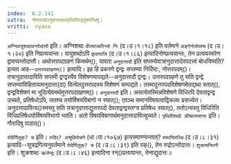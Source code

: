 ```yaml
---
index:  6.2.141
sutra:  नोत्तरपदेऽनुदात्तादावपृथिवीरुद्रपूषमन्थिषु।
vritti:  nyasa
---
```


`अग्निवायुशब्दावन्तोदात्तौ` इति। अग्निशब्दः `वीज्याज्वरिभ्यो निः` (द।उ।१।१८) इति वर्तमाने `अङ्गेर्नलोपश्च` (द।उ।१।२०) इति निप्रत्ययान्तः। वायुशब्दोऽपि `कृवापाजि` (द।उ।१।८६) इत्यादिनोण्प्रत्ययान्तः, तेन प्रत्ययस्वरेण द्वावप्यन्तोदात्तौ। 
अथोत्तरपदग्रहणं किमर्थम्(), यावता `अनुदात्तादौ` इति सप्तम्येवात्रानुदात्तादेरपदत्त्वं बोधयिष्यति? इत्यत आह--`उत्तरपदग्रहणम्()` इत्यादि। इह हि प्रकरणे द्वन्द्वः सप्तम्या निर्दिष्टः, नोत्तरपदम्()। तत्रानुदात्तादाविति सप्तमी द्वग्द्वस्यैव विशेषणमापद्यते--अनुदात्तादौ द्वन्द्वः। उत्तरपदग्रहणे तु सति द्वन्द्वे सप्तम्यांविहितायामनुदात्ता(दा) वित्येतदुत्तरपदस्य विशेषणं सम्पद्यते। तस्मादुत्तरपदविशेषणमेतद्यथा स्तात्(), द्वन्द्वविशेषणं मा भूदित्येवमर्थमुत्तरपदग्रहणम्()। 
`अनुदात्तादौ` इति। असत्येतस्मिन्नविशेषणे विधिरपि देवताद्वन्द्व उच्यते, प्रतिषेधोऽपि, ततश्च तयोर्विषयविबागो न स्यात्(); एवञ्च समानविषयत्वाद्विकल्पः प्रसज्येत। अनुदत्तादावित्य()स्मस्तु सति यत्रानुदात्ताद्युत्तरपदो देवताद्वन्द्वस्तग्त्र प्रतिषेधः स्यात्(), ततोऽन्यस्तु विधिरिति विधिप्रतिषेधयोर्विषयविभागो भवति। अतो विषयविबागार्थमनुदात्तादावित्युच्यते। 
`पृथिवीशब्दो ङीष्प्रत्ययान्तः` इति। गौरादिषु पाठात्()। 

`रोदेर्णिलुक्? च` इति। `रुदिर्? अश्रुविमोचने` (धा।पा।१०६७) इत्यस्माण्ण्यन्तात्? `स्फायितञ्चि` (द।उ।८।३१) इत्यादि--सूत्रद्रगित्यनुवर्तमाने `रोदेर्णिलुक्? च` (द।उ।८।३९) इति रक्(), तेन रुद्रोऽन्तोदात्तः। 
`शुक्रामन्थिनौ` इति। शुक्रशब्दः `ऋजेन्द्रः` (द।उ।८।४६) इत्यादिना रन्()प्रत्ययान्तः, तेनाद्युदात्तः॥
